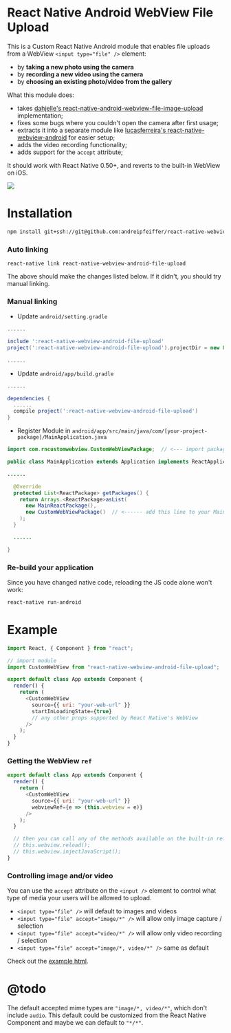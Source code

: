 # React Native Android WebView File Upload

This is a Custom React Native Android module that enables file uploads from a WebView `<input type="file" />` element:

* by __taking a new photo using the camera__
* by __recording a new video using the camera__
* by __choosing an existing photo/video from the gallery__

What this module does:

* takes [dahjelle's react-native-android-webview-file-image-upload][dahjelle] implementation;
* fixes some bugs where you couldn't open the camera after first usage;
* extracts it into a separate module like [lucasferreira's react-native-webview-android][lucasferreira] for easier setup;
* adds the video recording functionality;
* adds support for the `accept` attribute;

It should work with React Native 0.50+, and reverts to the built-in WebView on iOS.

![](https://github.com/andreipfeiffer/react-native-webview-android-file-upload/blob/master/docs/preview.gif)

# Installation

```bash
npm install git+ssh://git@github.com:andreipfeiffer/react-native-webview-android-file-upload.git
```

### Auto linking

```
react-native link react-native-webview-android-file-upload
```

The above should make the changes listed below. If it didn't, you should try manual linking.

### Manual linking

* Update `android/setting.gradle`

```gradle
......

include ':react-native-webview-android-file-upload'
project(':react-native-webview-android-file-upload').projectDir = new File(rootProject.projectDir, '../node_modules/react-native-webview-android-file-upload/android')

......
```

* Update `android/app/build.gradle`

```gradle
......

dependencies {
  ......
  compile project(':react-native-webview-android-file-upload')
}
```

* Register Module in `android/app/src/main/java/com/[your-project-package]/MainApplication.java`

```java
import com.rncustomwebview.CustomWebViewPackage;  // <--- import package

public class MainApplication extends Application implements ReactApplication {

......

  @Override
  protected List<ReactPackage> getPackages() {
    return Arrays.<ReactPackage>asList(
      new MainReactPackage(),
      new CustomWebViewPackage()  // <------ add this line to your MainApplication class
    ); 
  }

  ......

}
```

### Re-build your application

Since you have changed native code, reloading the JS code alone won't work:

```bash
react-native run-android
```

# Example
```javascript
import React, { Component } from "react";

// import module
import CustomWebView from "react-native-webview-android-file-upload";

export default class App extends Component {
  render() {
    return (
      <CustomWebView
        source={{ uri: "your-web-url" }}
        startInLoadingState={true}
        // any other props supported by React Native's WebView
      />
    );
  }
}
```

### Getting the WebView `ref`
```javascript
export default class App extends Component {
  render() {
    return (
      <CustomWebView
        source={{ uri: "your-web-url" }}
        webviewRef={e => (this.webview = e)}
      />
    );
  }

  // then you can call any of the methods available on the built-in ref, like:
  // this.webview.reload();
  // this.webview.injectJavaScript();
}
```

### Controlling image and/or video

You can use the `accept` attribute on the `<input />` element to control what type of media your users will be allowed to upload.

* `<input type="file" />` will default to images and videos
* `<input type="file" accept="image/*" />` will allow only image capture / selection
* `<input type="file" accept="video/*" />` will allow only video recording / selection
* `<input type="file" accept="image/*, video/*" />` same as default

Check out the [example html][example].

# @todo

The default accepted mime types are `"image/*, video/*"`, which don't include `audio`. This default could be customized from the React Native Component and maybe we can default to `"*/*"`.

[dahjelle]: https://github.com/dahjelle/react-native-android-webview-file-image-upload
[lucasferreira]: https://github.com/lucasferreira/react-native-webview-android
[example]: https://andreipfeiffer.github.io/react-native-webview-android-file-upload/index.html
